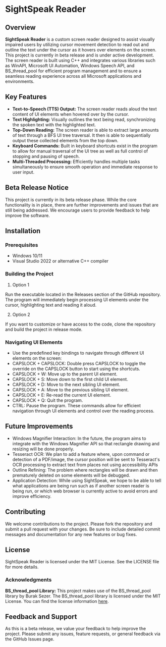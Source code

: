 # SightSpeak Reader

## Overview

**SightSpeak Reader** is a custom screen reader designed to assist visually impaired users by utilizing cursor movement detection to read out and outline the text under the cursor as it hovers over elements on the screen. This project is currently in beta release and is under active development. The screen reader is built using C++ and integrates various libraries such as WinAPI, Microsoft UI Automation, Windows Speech API, and BS_thread_pool for efficient program management and to ensure a seamless reading experience across all Microsoft applications and environments.

## Key Features

- **Text-to-Speech (TTS) Output:** The screen reader reads aloud the text content of UI elements when hovered over by the cursor.
- **Text Highlighting:** Visually outlines the text being read, synchronizing the spoken text with the highlighted text.
- **Top-Down Reading:** The screen reader is able to extract large amounts of text through a BFS UI tree traversal. It then is able to sequentially output these collected elements from the top down.
- **Keyboard Commands:** Built in keyboard shortcuts exist in the program to allow for manual traversal of the UI tree as well as full control of stopping and pausing of speech.
- **Multi-Threaded Processing:** Efficiently handles multiple tasks simultaneously to ensure smooth operation and immediate response to user input.

## Beta Release Notice
This project is currently in its beta release phase. While the core functionality is in place, there are further improvements and issues that are still being addressed. We encourage users to provide feedback to help improve the software.
## Installation

### Prerequisites

- Windows 10/11
- Visual Studio 2022 or alternative C++ compiler

### Building the Project

1. Option 1
   
Run the executable located in the Releases section of the GitHub repository.
The program will immediately begin processing UI elements under the cursor, highlighting text and reading it aloud.

2. Option 2
   
If you want to customize or have access to the code, clone the repository and build the project in release mode.

### Navigating UI Elements

- Use the predefined key bindings to navigate through different UI elements on the screen:
- CAPSLOCK + CAPSLOCK: Double press CAPSLOCK to toggle the override on the CAPSLOCK button to start using the shortcuts.
- CAPSLOCK + W: Move up to the parent UI element.
- CAPSLOCK + S: Move down to the first child UI element.
- CAPSLOCK + D: Move to the next sibling UI element.
- CAPSLOCK + A: Move to the previous sibling UI element.
- CAPSLOCK + E: Re-read the current UI element.
- CAPSLOCK + Q: Quit the program.
- CTRL: Pause the program.
These commands allow for efficient navigation through UI elements and control over the reading process.

## Future Improvements

- Windows Magnifier Interaction: In the future, the program aims to integrate with the Windows Magnifier API so that rectangle drawing and resizing will be done properly.
- Tesseract OCR: We plan to add a feature where, upon command or detection of a PDF/image, the cursor position will be sent to Tesseract's OCR processing to extract text from places not using accessibility APIs
- Outline Refining: The problem where rectangles will be drawn and then prematurely deleted on some elements will be debugged.
- Application Detection: While using SightSpeak, we hope to be able to tell what applications are being run such as if another screen reader is being run, or which web browser is currently active to avoid errors and improve efficiency. 

## Contributing

We welcome contributions to the project. Please fork the repository and submit a pull request with your changes. Be sure to include detailed commit messages and documentation for any new features or bug fixes.


## License

SightSpeak Reader is licensed under the MIT License. See the LICENSE file for more details.

### Acknowledgments

**BS_thread_pool Library:** This project makes use of the BS_thread_pool library by Burak Sezer. The BS_thread_pool library is licensed under the MIT License. You can find the license information [here](https://github.com/bshoshany/thread-pool/blob/master/LICENSE).

## Feedback and Support
As this is a beta release, we value your feedback to help improve the project. Please submit any issues, feature requests, or general feedback via the GitHub Issues page.
